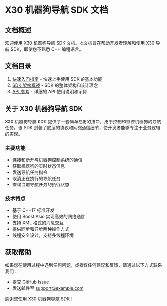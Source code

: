 # X30 机器狗导航 SDK 文档

## 文档概述

欢迎使用 X30 机器狗导航 SDK 文档。本文档旨在帮助开发者理解和使用 X30 导航 SDK，即使您不熟悉 C++ 编程语言。

## 文档目录

1. [快速入门指南](quick_start.md) - 快速上手使用 SDK 的基本功能
2. [SDK 架构概述](architecture.md) - SDK 的整体架构和设计理念
3. [API 参考](api_reference.md) - 详细的 API 使用说明和示例

## 关于 X30 机器狗导航 SDK

X30 机器狗导航 SDK 提供了一套简单易用的接口，用于控制和监控机器狗的导航任务。该 SDK 封装了底层的协议和网络通信细节，使开发者能够专注于业务逻辑的实现。

### 主要功能

- 连接和断开与机器狗控制系统的通信
- 获取机器狗的实时状态信息
- 发送导航任务指令
- 取消正在执行的导航任务
- 查询当前导航任务的执行状态

### 技术特点

- 基于 C++17 标准开发
- 使用 Boost.Asio 实现高效的网络通信
- 支持 XML 格式的消息交互
- 提供同步和异步两种操作方式
- 线程安全设计，支持多线程环境

## 获取帮助

如果您在使用过程中遇到任何问题，或者有任何建议和反馈，请通过以下方式联系我们：

- 提交 GitHub Issue
- 发送邮件至 support@example.com

感谢您使用 X30 机器狗导航 SDK！
